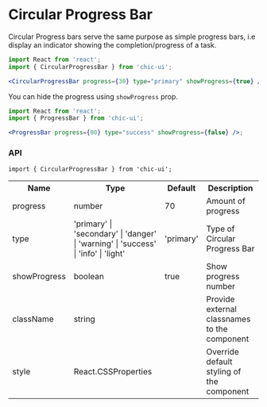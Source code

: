 # Circular Progress Bar

Circular Progress bars serve the same purpose as simple progress bars, i.e display an indicator showing the completion/progress of a task.

```jsx
import React from 'react';
import { CircularProgressBar } from 'chic-ui';

<CircularProgressBar progress={30} type="primary" showProgress={true} />;
```

You can hide the progress using `showProgress` prop.

```jsx
import React from 'react';
import { ProgressBar } from 'chic-ui';

<ProgressBar progress={80} type="success" showProgress={false} />;
```

### API

```
import { CircularProgressBar } from 'chic-ui';
```

<table>
  <tr>
     <th>Name</th>
     <th>Type</th>
     <th>Default</th>
     <th>Description</th>
  </tr>
  <tr>
    <td>progress</td>
    <td>number</td>
    <td>70</td>
    <td>Amount of progress</td>
  </tr>
  <tr>
    <td>type</td>
    <td>'primary' | 'secondary' | 'danger' | 'warning' | 'success' | 'info' | 'light'</td>
    <td>'primary'</td>
    <td>Type of Circular Progress Bar</td>
  </tr>
  <tr>
    <td>showProgress</td>
    <td>boolean</td>
    <td>true</td>
    <td>Show progress number</td>
  </tr>
  <tr>
    <td>className</td>
    <td>string</td>
    <td></td>
    <td>Provide external classnames to the component</td>
  </tr>
  <tr>
    <td>style</td>
    <td>React.CSSProperties</td>
    <td></td>
    <td>Override default styling of the component</td>
  </tr>
</table>
